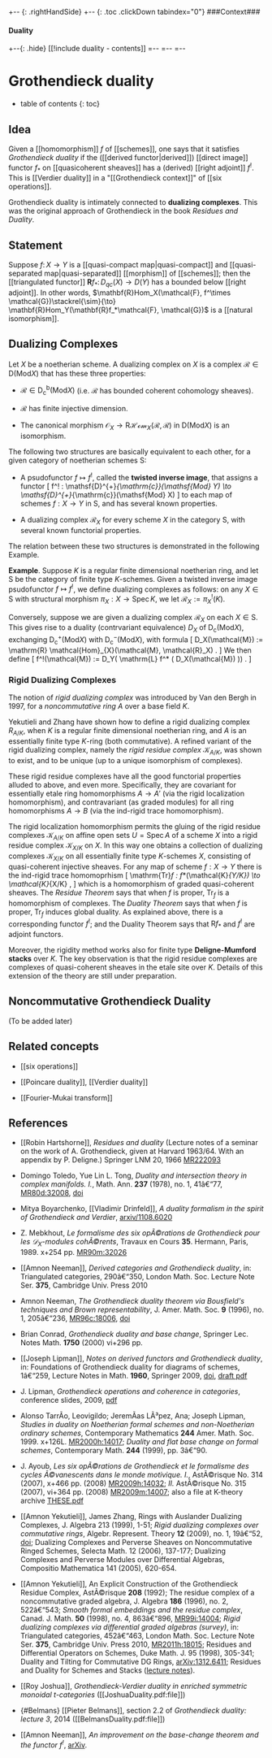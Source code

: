 
+-- {: .rightHandSide}
+-- {: .toc .clickDown tabindex="0"}
###Context###
#### Duality
+--{: .hide}
[[!include duality - contents]]
=--
=--
=--



# Grothendieck duality
* table of contents
{: toc}

## Idea

Given a [[homomorphism]] $f$ of [[schemes]], one says that it satisfies
_Grothendieck duality_  if the ([[derived functor|derived]]) [[direct image]] functor $f_\ast$ on [[quasicoherent sheaves]] has a (derived) [[right adjoint]] $f^!$. This is [[Verdier duality]] in a "[[Grothendieck context]]" of [[six operations]].

Grothendieck duality is intimately connected to **dualizing complexes**. This was the original approach of Grothendieck in the book _Residues and Duality_.


## Statement


Suppose $f\colon X \to Y$ is a [[quasi-compact map|quasi-compact]] and [[quasi-separated map|quasi-separated]] [[morphism]] of [[schemes]]; then the [[triangulated functor]] $\mathbf{R}f_*\colon D_{qc}(X)\to D(Y)$ has a bounded below [[right adjoint]]. In other words, $\mathbf{R}Hom_X(\mathcal{F}, f^\times \mathcal{G})\stackrel{\sim}{\to} \mathbf{R}Hom_Y(\mathbf{R}f_*\mathcal{F}, \mathcal{G})$ is a [[natural isomorphism]].



## Dualizing Complexes

Let $X$ be a noetherian scheme. A dualizing complex on $X$ is a complex 
$\mathcal{R} \in \mathsf{D}(\mathsf{Mod} X)$ that has these three properties:

* $\mathcal{R} \in \mathsf{D}^{\mathrm{b}}_{\mathrm{c}}(\mathsf{Mod} X)$ (i.e. $\mathcal{R}$ has bounded coherent cohomology sheaves).

* $\mathcal{R}$ has finite injective dimension. 

* The canonical morphism 
$\mathcal{O}_X \to \mathrm{R} \mathcal{Hom}_{X}(\mathcal{R}, \mathcal{R})$ 
in $\mathsf{D}(\mathsf{Mod} X)$ is an isomorphism. 

The following two structures are basically equivalent to each other, for a given category of noetherian schemes $\mathsf{S}$:

* A psudofunctor $f \mapsto f^!$, called the **twisted inverse image**, 
that assigns a functor 
\[ f^! : \mathsf{D}^{+}_{\mathrm{c}}(\mathsf{Mod} Y)
\to \mathsf{D}^{+}_{\mathrm{c}}(\mathsf{Mod} X) \]
to each map of schemes $f : X \to Y$ in $\mathsf{S}$, 
and has several known properties.

* A dualizing complex $\mathcal{R}_X$ for every scheme $X$ in the category 
$\mathsf{S}$, with several known functorial properties. 

The relation between these two structures is demonstrated in the following Example. 


**Example**. 
Suppose $K$ is a regular finite dimensional noetherian ring, and let $\mathsf{S}$ be the category of finite type $K$-schemes. 
Given a twisted inverse image psudofunctor $f \mapsto f^!$, we define dualizing complexes as follows: on any $X \in \mathsf{S}$ with structural morphism 
$\pi_X : X \to \operatorname{Spec} K$, we let
$\mathcal{R}_X := \pi_X^!(K)$. 

Conversely, suppose we are given a dualizing complex $\mathcal{R}_X$ on each 
$X \in \mathsf{S}$. This gives rise to a duality (contrvariant equivalence)
$D_X$ of $\mathsf{D}^{}_{\mathrm{c}}(\mathsf{Mod} X)$,
exchanging $\mathsf{D}^{+}_{\mathrm{c}}(\mathsf{Mod} X)$ with 
$\mathsf{D}^{-}_{\mathrm{c}}(\mathsf{Mod} X)$, with formula
\[ D_X(\mathcal{M}) := \mathrm{R} \mathcal{Hom}_{X}(\mathcal{M}, \mathcal{R}_X) . \]
We then define
\[ f^!(\mathcal{M}) := D_Y( \mathrm{L} f^* ( D_X(\mathcal{M}) )) . \]


### Rigid Dualizing Complexes 

The notion of _rigid dualizing complex_ was introduced by Van den Bergh in 1997, for a _noncommutative ring_ $A$ over a base field $K$. 

Yekutieli and Zhang have shown how to define a rigid dualizing complex $R_{A/K}$, when $K$ is a regular finite dimensional noetherian ring, and $A$ is an essentially finite type $K$-ring (both commutative). A refined variant of the rigid dualizing complex, namely the _rigid residue complex_ $\mathcal{K}_{A/K}$, was shown to exist, and to be unique (up to a unique isomorphism of complexes).  

These rigid residue complexes have all the good functorial properties alluded to above, and even more. Specifically, they are covariant for essentially etale ring homomorphisms $A \to A'$ (via the rigid localization homomorphism), and contravariant
(as graded modules) for all ring homomorphisms $A \to B$ (via the ind-rigid trace homomorphism). 

The rigid localization homomorphism permits the gluing of the rigid residue complexes 
$\mathcal{K}_{A/K}$ on affine open sets $U = \operatorname{Spec} A$ of a scheme $X$ into a rigid residue complex $\mathcal{K}_{X/K}$ on $X$. In this way one obtains a collection of dualizing complexes $\mathcal{K}_{X/K}$ on all essentially finite type $K$-schemes $X$, consisting of quasi-coherent injective sheaves. For any map of scheme $f : X \to Y$ there is the ind-rigid trace homomoprhism 
\[ \mathrm{Tr}_f : f_*(\mathcal{K}_{Y/K}) \to \mathcal{K}_{X/K} , \]
which is a homomorphism of graded quasi-coherent sheaves. 
The _Residue Theorem_ says that when $f$ is proper, 
$\mathrm{Tr}_f$ is a homomorphism of complexes. 
The _Duality Theorem_ says that when $f$ is proper, $\mathrm{Tr}_f$ induces global duality. As explained above, there is a corresponding functor $f^!$; 
and the Duality Theorem says that $\mathrm{R} f_*$ and $f^!$ are adjoint functors. 


Moreover, the rigidity method works also for finite type **Deligne-Mumford stacks** over $K$. The key observation is that the rigid residue complexes are complexes of quasi-coherent sheaves in the etale site over $K$. Details of this extension of the theory are still under preparation. 


## Noncommutative Grothendieck Duality 

(To be added later)



## Related concepts

* [[six operations]]

* [[Poincare duality]], [[Verdier duality]]

* [[Fourier-Mukai transform]]

## References

* [[Robin Hartshorne]], _Residues and duality_ (Lecture notes of a seminar on the work of A. Grothendieck, given at Harvard 1963/64. With an appendix by P. Deligne.) Springer LNM 20, 1966 [MR222093](http://www.ams.org/mathscinet-getitem?mr=222093)
* Domingo Toledo, Yue Lin L. Tong,  _Duality and intersection theory in complex manifolds. I._, Math. Ann. __237__ (1978), no. 1, 41â€“77, [MR80d:32008](http://www.ams.org/mathscinet-getitem?mr=506654), [doi](http://dx.doi.org/10.1007/BF01351557)
* Mitya Boyarchenko, [[Vladimir Drinfeld]], _A duality formalism in the spirit of Grothendieck and Verdier_, [arxiv/1108.6020](http://arxiv.org/abs/1108.6020)
* Z. Mebkhout, _Le formalisme des six opÃ©rations de Grothendieck pour les $\mathcal{D}_X$-modules cohÃ©rents_, Travaux en Cours __35__. Hermann, Paris, 1989. x+254 pp. [MR90m:32026](http://www.ams.org/mathscinet-getitem?mr=1008245)
* [[Amnon Neeman]], _Derived categories and Grothendieck duality_, in:  Triangulated categories, 290â€“350, London Math. Soc. Lecture Note Ser. __375__, Cambridge Univ. Press 2010
* Amnon Neeman, _The Grothendieck duality theorem via Bousfield's techniques and Brown representability_, J. Amer. Math. Soc. __9__ (1996), no. 1, 205â€“236, [MR96c:18006](http://www.ams.org/mathscinet-getitem?mr=1308405), [doi](http://dx.doi.org/10.1090/S0894-0347-96-00174-9)
* Brian Conrad, _Grothendieck duality and base change_, Springer Lec. Notes Math. __1750__ (2000) vi+296 pp.
* [[Joseph Lipman]], _Notes on derived functors and Grothendieck duality_, in: Foundations of Grothendieck duality for diagrams of schemes, 1â€“259, Lecture Notes in Math. __1960__, Springer 2009, [doi](http://dx.doi.org/10.1007/978-3-540-85420-3), [draft pdf](http://www.math.purdue.edu/~lipman/Duality.pdf)
* J. Lipman, _Grothendieck operations and coherence in categories_, conference slides, 2009, [pdf](http://www.math.purdue.edu/~lipman/Madrid.pdf)
* Alonso TarrÃ­o, Leovigildo; JeremÃ­as LÃ³pez, Ana; Joseph Lipman, _Studies in duality on Noetherian formal schemes and non-Noetherian ordinary schemes_, Contemporary Mathematics __244__ Amer. Math. Soc. 1999. x+126L. [MR2000h:14017](http://www.ams.org/mathscinet-getitem?mr=1716706); _Duality and flat base change on formal schemes_, Contemporary Math. __244__ (1999), pp. 3â€“90.
* J. Ayoub, _Les six opÃ©rations de Grothendieck et le formalisme des cycles Ã©vanescents dans le monde motivique. I._, AstÃ©risque No. 314 (2007), x+466 pp. (2008) [MR2009h:14032](http://www.ams.org/mathscinet-getitem?mr=2423375); _II._ AstÃ©risque No. 315 (2007), vi+364 pp. (2008) [MR2009m:14007](http://www.ams.org/mathscinet-getitem?mr=2438151); 
also a file at K-theory archive [THESE.pdf](http://www.math.uiuc.edu/K-theory/0761/THESE.pdf)

* [[Amnon Yekutieli]], James Zhang,
Rings with Auslander Dualizing Complexes, J. Algebra 213 (1999), 1-51;
_Rigid dualizing complexes over commutative rings_, Algebr. Represent. Theory __12__ (2009), no. 1, 19â€“52, [doi](http://dx.doi.org/10.1007/s10468-008-9102-9);
Dualizing Complexes and Perverse Sheaves on Noncommutative Ringed Schemes,
Selecta Math. 12 (2006), 137-177;
Dualizing Complexes and Perverse Modules over Differential Algebras,
Compositio Mathematica 141 (2005), 620-654.

* [[Amnon Yekutieli]], 
An Explicit Construction of the Grothendieck Residue Complex, AstÃ©risque **208** (1992);
The residue complex of a noncommutative graded algebra, J. Algebra __186__ (1996), no. 2, 522â€“543; _Smooth formal embeddings and the residue complex_, Canad. J. Math. __50__ (1998), no. 4, 863â€“896, [MR99i:14004](http://www.ams.org/mathscinet-getitem?mr=1638635); _Rigid dualizing complexes via differential graded algebras (survey)_, in: Triangulated categories, 452â€“463, London Math. Soc. Lecture Note Ser. __375__, Cambridge Univ. Press 2010, [MR2011h:18015](http://www.ams.org/mathscinet-getitem?mr=2681716);
 Residues and Differential Operators on Schemes,
Duke Math. J. 95 (1998), 305-341;
Duality and Tilting for Commutative DG Rings, [arXiv:1312.6411](http://arxiv.org/abs/1312.6411);
Residues and Duality for Schemes and Stacks 
([lecture notes](http://www.math.bgu.ac.il/~amyekut/lectures/resid-stacks/handout.pdf)).

* [[Roy Joshua]], _Grothendieck-Verdier duality in enriched symmetric monoidal $t$-categories_ ([[JoshuaDuality.pdf:file]])

* {#Belmans} [[Pieter Belmans]], section 2.2 of _Grothendieck duality: lecture 3_, 2014 ([[BelmansDuality.pdf:file]])

* [[Amnon Neeman]], _An improvement on the base-change theorem and the functor $f^!$_, [arXiv](http://arxiv.org/abs/1406.7599).





